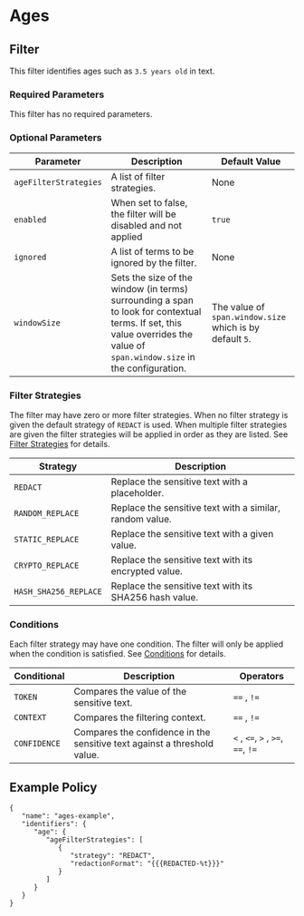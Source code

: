 # Ages

## Filter

This filter identifies ages such as `3.5 years old` in text.

### Required Parameters

This filter has no required parameters.

### Optional Parameters

| Parameter             | Description                                                                                                                                                                | Default Value                                            |
|-----------------------|----------------------------------------------------------------------------------------------------------------------------------------------------------------------------|----------------------------------------------------------|
| `ageFilterStrategies` | A list of filter strategies.                                                                                                                                               | None                                                     |
| `enabled`             | When set to false, the filter will be disabled and not applied                                                                                                             | `true`                                                   |
| `ignored`             | A list of terms to be ignored by the filter.                                                                                                                               | None                                                     |
| `windowSize`          | Sets the size of the window (in terms) surrounding a span to look for contextual terms. If set, this value overrides the value of `span.window.size` in the configuration. | The value of `span.window.size` which is by default `5`. |

### Filter Strategies

The filter may have zero or more filter strategies. When no filter strategy is given the default strategy of `REDACT` is
used. When multiple filter strategies are given the filter strategies will be applied in order as they are listed.
See [Filter Strategies](#filter-strategies) for details.

| Strategy              | Description                                              |
|-----------------------|----------------------------------------------------------|
| `REDACT`              | Replace the sensitive text with a placeholder.           |
| `RANDOM_REPLACE`      | Replace the sensitive text with a similar, random value. |
| `STATIC_REPLACE`      | Replace the sensitive text with a given value.           |
| `CRYPTO_REPLACE`      | Replace the sensitive text with its encrypted value.     |
| `HASH_SHA256_REPLACE` | Replace the sensitive text with its SHA256 hash value.   |

### Conditions

Each filter strategy may have one condition. The filter will only be applied when the condition is satisfied.
See [Conditions](#conditions) for details.

| Conditional  | Description                                                              | Operators                          |
|--------------|--------------------------------------------------------------------------|------------------------------------|
| `TOKEN`      | Compares the value of the sensitive text.                                | `==` , `!=`                        |
| `CONTEXT`    | Compares the filtering context.                                          | `==` , `!=`                        |
| `CONFIDENCE` | Compares the confidence in the sensitive text against a threshold value. | `<` , `<=`, `>` , `>=`, `==`, `!=` |

## Example Policy

```
{
   "name": "ages-example",
   "identifiers": {
      "age": {
         "ageFilterStrategies": [
            {
               "strategy": "REDACT",
               "redactionFormat": "{{{REDACTED-%t}}}"
            }
         ]
      }
   }
}
```
